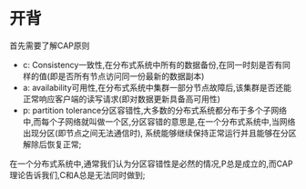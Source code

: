 # 开背
  首先需要了解CAP原则
  - c: Consistency一致性,在分布式系统中所有的数据备份,在同一时刻是否有同样的值(即是否所有节点访问同一份最新的数据副本)
  - a: availability可用性,在分布式系统中集群一部分节点故障后,该集群是否还能正常响应客户端的读写请求(即对数据更新具备高可用性)
  - p: partition tolerance分区容错性,大多数的分布式系统都分布于多个子网络中,而每个子网络就叫做一个区,分区容错的意思是,在一个分布式系统中,当网络出现分区(即节点之间无法通信时),
       系统能够继续保持正常运行并且能够在分区解除后恢复正常;

  在一个分布式系统中,通常我们认为分区容错性是必然的情况,P总是成立的,而CAP理论告诉我们,C和A总是无法同时做到;
  
  